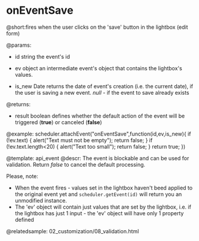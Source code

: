 onEventSave
=============
@short:fires when the user clicks on the 'save' button in the lightbox (edit form)
	

@params: 
- id	string		the event's id
- ev   object	an intermediate event's object that contains the lightbox's values. 

- is_new	Date 	returns the date of event's creation (i.e. the current date), if the user is saving a new event.  <i>null</i> - if the event to save already exists

@returns: 
- result     boolean       defines whether the default action of the event will be triggered (<b>true</b>) or canceled (<b>false</b>)

@example: 
scheduler.attachEvent("onEventSave",function(id,ev,is_new){
	if (!ev.text) {
		alert("Text must not be empty");
		return false;
	}
	if (!ev.text.length<20) {
		alert("Text too small");
		return false;
	}
	return true;
})


@template:	api_event
@descr: 
The event is blockable and can be used for validation. Return *false* to cancel the default processing.

Please, note:

- When the event fires - values set in the lightbox haven't beed applied to the original event yet and <code>scheduler.getEvent(id)</code> will return you an unmodified instance. 
- The 'ev' object will contain just values that are set by the lightbox, i.e. if the lightbox has just 1 input - the 'ev' object will have only 1 property defined


@relatedsample:
	02_customization/08_validation.html